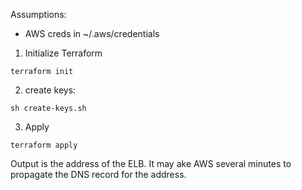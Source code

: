 Assumptions:

- AWS creds in ~/.aws/credentials

1) Initialize Terraform

```
terraform init
```

2) create keys:

```
sh create-keys.sh
```

3) Apply

```
terraform apply 
```

Output is the address of the ELB.  It may ake AWS several minutes to propagate the DNS record for the address.
